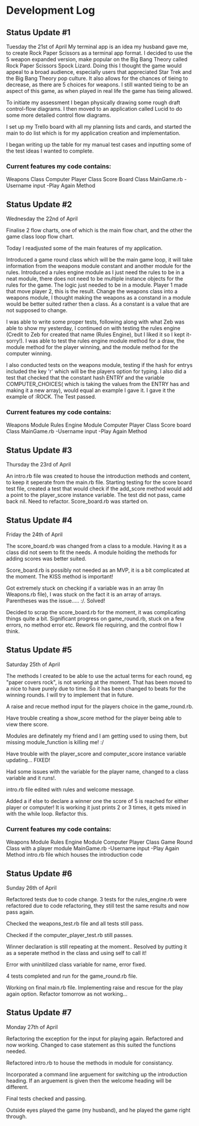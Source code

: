 # Development Log
## Status Update #1
Tuesday the 21st of April
My terminal app is an idea my husband gave me, to create Rock Paper Scissors as a terminal app format. I decided to use the 5 weapon expanded version, make popular on the Big Bang Theory called Rock Paper Scissors Spock Lizard. Doing this I thought the game would appeal to a broad audience, especially users that appreciated Star Trek and the Big Bang Theory pop culture. It also allows for the chances of tieing to decrease, as there are 5 choices for weapons. I still wanted tieing to be an aspect of this game, as when played in real life the game has tieing allowed.

To initiate my assessment I began physically drawing some rough draft control-flow diagrams. I then moved to an application called Lucid to do some more detailed control flow diagrams. 

I set up my Trello board with all my planning lists and cards, and started the main to do list which is for my application creation and implementation.

I began writing up the table for my manual test cases and inputting some of the test ideas I wanted to complete.


### Current features my code contains:
Weapons Class
Computer Player Class
Score Board Class
MainGame.rb
-Username input
-Play Again Method



## Status Update #2
Wednesday the 22nd of April

Finalise 2 flow charts, one of which is the main flow chart, and the other the game class loop flow chart.

Today I readjusted some of the main features of my application. 

Introduced a game round class which will be the main game loop, it will take information from the weapons module constant and another module for the rules.
Introduced a rules engine module as I just need the rules to be in a neat module, there does not need to be multiple instance objects for the rules for the game. The logic just needed to be in a module. Player 1 made that move player 2, this is the result. 
Change the weapons class into a weapons module, I thought making the weapons as a constand in a module would be better suited rather then a class. As a constant is a value that are not supposed to change. 

I was able to write some proper tests, following along with what Zeb was able to show my yesterday, I continued on with testing the rules engine (Credit to Zeb for created that name (Rules Engine), but I liked it so I kept it- sorry!). I was able to test the rules engine module method for a draw, the module method for the player winning, and the module method for the computer winning.

I also conducted tests on the weapons module, testing if the hash for entrys included the key 'r' which will be the players option for typing. I also did a test that checked that the constant hash ENTRY and the variable COMPUTER_CHOICES( which is taking the values from the ENTRY has and making it a new array), would equal an example I gave it. I gave it the example of :ROCK. The Test passed.

### Current features my code contains:
Weapons Module
Rules Engine Module
Computer Player Class
Score board Class
MainGame.rb
-Username input
-Play Again Method




## Status Update #3
Thursday the 23rd of April

An intro.rb file was created to house the introduction methods and content, to keep it seperate from the main.rb file. Starting testing for the score board test file, created a test that would check if the add_score method would add a point to the player_score instance variable. The test did not pass, came back nil. Need to refactor. Score_board.rb was started on.

## Status Update #4
Friday the 24th of April

The score_board.rb was changed from a class to a module. Having it as a class did not seem to fit the needs. A module holding the methods for adding scores was better suited.

Score_board.rb is possibly not needed as an MVP, it is a bit complicated at the moment. The KISS method is important!

Got extremely stuck on checking if a variable was in an array (In Weapons.rb file), I was stuck on the fact it is an array of arrays. Parentheses was the issue..... :/. Solved!

Decided to scrap the score_board.rb for the moment, it was complicating things quite a bit. Significant progress on game_round.rb, stuck on a few errors, no method error etc. Rework file requiring, and the control flow I think.

## Status Update #5
Saturday 25th of April

The methods I created to be able to use the actual terms for each round, eg "paper covers rock", is not working at the moment. That has been moved to a nice to have purely due to time. So it has been changed to beats for the winning rounds. I will try to implement that in future.

A raise and recue method input for the players choice in the game_round.rb.

Have trouble creating a show_score method for the player being able to view there score.

Modules are definately my friend and I am getting used to using them, but missing module_function is killing me! :/

Have trouble with the player_score and computer_score instance variable updating...
FIXED! 

Had some issues with the variable for the player name, changed to a class variable and it runs!.

intro.rb file edited with rules and welcome message.

Added a if else to declare a winner one the score of 5 is reached for either player or computer! It is working it just prints 2 or 3 times, it gets mixed in with the while loop. Refactor this.
### Current features my code contains:
Weapons Module
Rules Engine Module
Computer Player Class
Game Round Class with a player module
MainGame.rb
-Username input
-Play Again Method
intro.rb file which houses the introduction code


## Status Update #6
Sunday 26th of April

Refactored tests due to code change. 3 tests for the rules_engine.rb were refactored due to code refactoring, they still test the same results and now pass again. 

Checked the weapons_test.rb file and all tests still pass.

Checked if the computer_player_test.rb still passes. 

Winner declaration is still repeating at the moment.. Resolved by putting it as a seperate method in the class and using self to call it!

Error with uninitilized class variable for name, error fixed.

4 tests completed and run for the game_round.rb file.

Working on final main.rb file. Implementing raise and rescue for the play again option. Refactor tomorrow as not working...


## Status Update #7
Monday 27th of April

Refactoring the exception for the input for playing again. Refactored and now working. Changed to case statement as this suited the functions needed.

Refactored intro.rb to house the methods in module for consistancy.

Incorporated a command line arguement for switching up the introduction heading. If an arguement is given then the welcome heading will be different.

Final tests checked and passing.

Outside eyes played the game (my husband), and he played the game right through.
